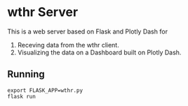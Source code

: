 # wthr Server

This is a web server based on Flask and Plotly Dash for

1. Receving data from the wthr client.
2. Visualizing the data on a Dashboard built on Plotly Dash.

## Running

```
export FLASK_APP=wthr.py
flask run
```
